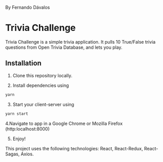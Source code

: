 By Fernando Dávalos

# Trivia Challenge

Trivia Challenge is a simple trivia application. It pulls 10 True/False trivia questions from Open Trivia Database, and lets you play.

## Installation

1. Clone this repository locally.

2. Install dependencies using 

```bash
yarn
```

3. Start your client-server using

```bash
yarn start
```

4.Navigate to app in a Google Chrome or Mozilla Firefox (http:localhost:8000)

5. Enjoy!

This project uses the following technologies: React, React-Redux, React-Sagas, Axios.